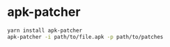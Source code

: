 # apk-patcher


```sh
yarn install apk-patcher
apk-patcher -i path/to/file.apk -p path/to/patches
```
